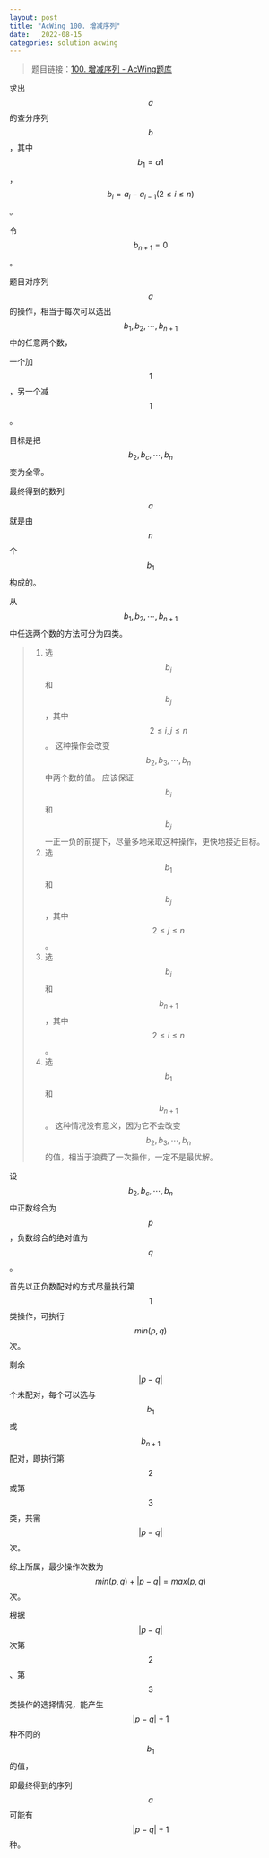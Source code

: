 ```yaml
---
layout: post
title: "AcWing 100. 增减序列"
date:   2022-08-15
categories: solution acwing
---
```


> 题目链接：<a href="https://www.acwing.com/problem/content/102/" target="_blank">100. 增减序列 - AcWing题库</a>

求出 $$a$$ 的查分序列 $$b$$，其中 $$b_1=a1$$，$$b_i=a_i-a_{i-1}(2\leq i\leq n)$$。

令 $$b_{n+1}=0$$。

题目对序列 $$a$$ 的操作，相当于每次可以选出 $$b_1,b_2,\cdots,b_{n+1}$$ 中的任意两个数，

一个加 $$1$$，另一个减 $$1$$。

目标是把 $$b_2,b_c,\cdots,b_n$$ 变为全零。

最终得到的数列 $$a$$ 就是由 $$n$$ 个 $$b_1$$ 构成的。

从 $$b_1,b_2,\cdots,b_{n+1}$$ 中任选两个数的方法可分为四类。

> 1. 选 $$b_i$$ 和 $$b_j$$，其中 $$2\leq i,j\leq n$$。
> 这种操作会改变 $$b_2,b_3,\cdots,b_n$$ 中两个数的值。
> 应该保证 $$b_i$$ 和 $$b_j$$ 一正一负的前提下，尽量多地采取这种操作，更快地接近目标。
> 2. 选 $$b_1$$ 和 $$b_j$$，其中 $$2\leq j\leq n$$。
> 3. 选 $$b_i$$ 和 $$b_{n+1}$$，其中 $$2\leq i\leq n$$。
> 4. 选 $$b_1$$ 和 $$b_{n+1}$$。
> 这种情况没有意义，因为它不会改变 $$b_2,b_3,\cdots,b_n$$ 的值，相当于浪费了一次操作，一定不是最优解。

设 $$b_2,b_c,\cdots,b_n$$ 中正数综合为 $$p$$，负数综合的绝对值为 $$q$$。

首先以正负数配对的方式尽量执行第 $$1$$ 类操作，可执行 $$min(p,q)$$ 次。

剩余 $$\lvert p-q\rvert$$ 个未配对，每个可以选与 $$b_1$$ 或 $$b_{n+1}$$ 配对，即执行第 $$2$$ 或第 $$3$$ 类，共需 $$\lvert p-q\rvert$$ 次。

综上所属，最少操作次数为 $$min(p,q)+\lvert p-q\rvert=max(p,q)$$ 次。

根据 $$\lvert p-q\rvert$$ 次第 $$2$$、第 $$3$$ 类操作的选择情况，能产生 $$\lvert p-q\rvert+1$$ 种不同的 $$b_1$$ 的值，

即最终得到的序列 $$a$$ 可能有 $$\lvert p-q\rvert+1$$ 种。